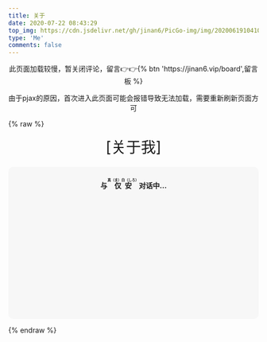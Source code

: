 ```yaml
---
title: 关于
date: 2020-07-22 08:43:29
top_img: https://cdn.jsdelivr.net/gh/jinan6/PicGo-img/img/20200619104100.jpg
type: 'Me'
comments: false
---
```


<center>
    <div class="tip key font5 fas fa-key"><p>此页面加载较慢，暂关闭评论，留言👉👉{% btn 'https://jinan6.vip/board',留言板 %}</p></div>
</center>
<center><div class="tip key font5 fas fa-key"><p>由于pjax的原因，首次进入此页面可能会报错导致无法加载，需要重新刷新页面方可</p></div></center>

<!-- https://www.bootcdn.cn/botui/ -->
<link href="https://cdn.bootcss.com/botui/0.3.9/botui-theme-default.css" rel="stylesheet">
<link href="https://cdn.bootcss.com/botui/0.3.9/botui.min.css" rel="stylesheet">

{% raw %}
<!-- 因为vue和botui更新导至bug,现将对话移至js下的botui中配置 -->

<div class="entry-content">
  <div class="moe-mashiro" style="text-align:center; font-size: 30px; margin-bottom: 20px;">[关于我]</div>
  <div id="hello-mashiro" class="popcontainer" style="min-height: 300px; padding: 2px 6px 4px; background-color: rgb(242, 242, 242, 0.5); border-radius: 10px;">
    <center>
    <p>
    </p>
    <h4>
    与&nbsp;<ruby>
    仅安&nbsp;<rp>
    （</rp>
    <rt>
    真（ま）白（しろ）</rt>
    <rp>
    ）</rp>
    </ruby>
    对话中...</h4>
    <p>
    </p>
    </center>
    <bot-ui></botui>
  </div>
</div>

<!--<script src="https://cungudafa.gitee.io/js/botui.js></script>-->

<script src="https://cdn.jsdelivr.net/gh/jinan6/CDN/js/botui.js"></script>
<script>
bot_ui_ini()
</script>



{% endraw %}